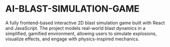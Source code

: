 # AI-BLAST-SIMULATION-GAME
A fully frontend-based interactive 2D blast simulation game built with React and JavaScript. The project models real-world blast dynamics in a simplified, gamified environment, allowing users to simulate explosions, visualize effects, and engage with physics-inspired mechanics.
